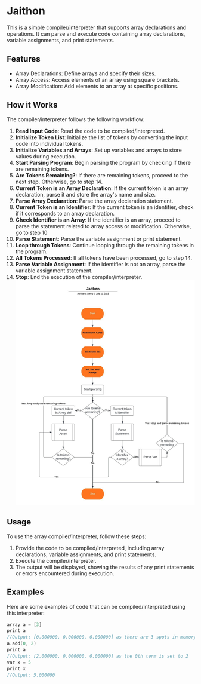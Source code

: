 # Jaithon

This is a simple compiler/interpreter that supports array declarations and operations. It can parse and execute code containing array declarations, variable assignments, and print statements.

## Features

- Array Declarations: Define arrays and specify their sizes.
- Array Access: Access elements of an array using square brackets.
- Array Modification: Add elements to an array at specific positions.

## How it Works

The compiler/interpreter follows the following workflow:


1. **Read Input Code**: Read the code to be compiled/interpreted.
2. **Initialize Token List**: Initialize the list of tokens by converting the input code into individual tokens.
3. **Initialize Variables and Arrays**: Set up variables and arrays to store values during execution.
4. **Start Parsing Program**: Begin parsing the program by checking if there are remaining tokens.
5. **Are Tokens Remaining?**: If there are remaining tokens, proceed to the next step. Otherwise, go to step 14.
6. **Current Token is an Array Declaration**: If the current token is an array declaration, parse it and store the array's name and size.
7. **Parse Array Declaration**: Parse the array declaration statement.
8. **Current Token is an Identifier**: If the current token is an identifier, check if it corresponds to an array declaration.
9. **Check Identifier is an Array**: If the identifier is an array, proceed to parse the statement related to array access or modification. Otherwise, go to step 10
10. **Parse Statement**: Parse the variable assignment or print statement.
11. **Loop through Tokens**: Continue looping through the remaining tokens in the program.
12. **All Tokens Processed**: If all tokens have been processed, go to step 14.
13. **Parse Variable Assignment**: If the identifier is not an array, parse the variable assignment statement.
14. **Stop**: End the execution of the compiler/interpreter.
![FlowChart](Flowchart.jpeg)
## Usage

To use the array compiler/interpreter, follow these steps:

1. Provide the code to be compiled/interpreted, including array declarations, variable assignments, and print statements.
2. Execute the compiler/interpreter.
3. The output will be displayed, showing the results of any print statements or errors encountered during execution.

## Examples

Here are some examples of code that can be compiled/interpreted using this interpreter:

```c
array a = [3]
print a
//Output: [0.000000, 0.000000, 0.000000] as there are 3 spots in memory initilized to 0.
a.add(0, 2)
print a
//Output: [2.000000, 0.000000, 0.000000] as the 0th term is set to 2
var x = 5
print x
//Output: 5.000000
```